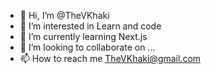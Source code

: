- 👋 Hi, I’m @TheVKhaki
- 👀 I’m interested in Learn and code
- 🌱 I’m currently learning Next.js
- 💞️ I’m looking to collaborate on ...
- 📫 How to reach me TheVKhaki@gmail.com

<!---
TheVKhaki/TheVKhaki is a ✨ special ✨ repository because its `README.md` (this file) appears on your GitHub profile.
You can click the Preview link to take a look at your changes.
--->
